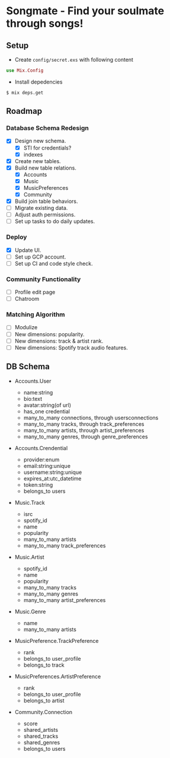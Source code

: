 # Songmate - Find your soulmate through songs!

## Setup

* Create `config/secret.exs` with following content

```elixir
use Mix.Config
```

* Install depedencies

```bash
$ mix deps.get
```

## Roadmap

### Database Schema Redesign
- [x] Design new schema.
  - [x] STI for credentials?
  - [x] indexes
- [x] Create new tables.
- [x] Build new table relations.
  - [x] Accounts
  - [x] Music
  - [x] MusicPreferences
  - [x] Community
- [x] Build join table behaviors.
- [ ] Migrate existing data.
- [ ] Adjust auth permissions.
- [ ] Set up tasks to do daily updates.

### Deploy
- [x] Update UI.
- [ ] Set up GCP account.
- [ ] Set up CI and code style check.

### Community Functionality
- [ ] Profile edit page
- [ ] Chatroom

### Matching Algorithm
- [ ] Modulize
- [ ] New dimensions: popularity.
- [ ] New dimensions: track & artist rank.
- [ ] New dimensions: Spotify track audio features.

## DB Schema
- Accounts.User
  - name:string
  - bio:text
  - avatar:string(of url)
  * has_one credential
  * many_to_many connections, through usersconnections
  * many_to_many tracks, through track_preferences
  * many_to_many artists, through artist_preferences
  * many_to_many genres, through genre_preferences
- Accounts.Crendential
  - provider:enum
  - email:string:unique
  - username:string:unique
  - expires_at:utc_datetime
  - token:string
  * belongs_to users

- Music.Track
  - isrc
  - spotify_id
  - name
  - popularity
  * many_to_many artists
  * many_to_many track_preferences
- Music.Artist
  - spotify_id
  - name
  - popularity
  * many_to_many tracks
  * many_to_many genres
  * many_to_many artist_preferences
- Music.Genre
  - name
  - many_to_many artists

- MusicPreference.TrackPreference
  - rank
  * belongs_to user_profile
  * belongs_to track
- MusicPreferences.ArtistPreference
  - rank
  * belongs_to user_profile
  * belongs_to artist

- Community.Connection
  - score
  - shared_artists
  - shared_tracks
  - shared_genres
  * belongs_to users
